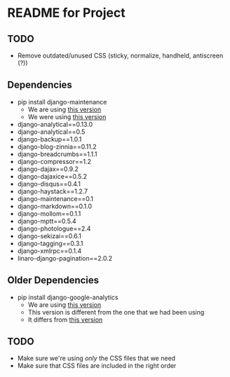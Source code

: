 # README for Project

## TODO
- Remove outdated/unused CSS (sticky, normalize, handheld, antiscreen (?))

## Dependencies
- pip install django-maintenance
    - We are using [this version](https://github.com/steingrd/django-maintenance)
    - We were using [this version](https://github.com/thinkjson/django-maintenance)
- django-analytical==0.13.0
- django-analytical==0.5
- django-backup==1.0.1
- django-blog-zinnia==0.11.2
- django-breadcrumbs==1.1.1
- django-compressor==1.2
- django-dajax==0.9.2
- django-dajaxice==0.5.2
- django-disqus==0.4.1
- django-haystack==1.2.7
- django-maintenance==0.1
- django-markdown==0.1.0
- django-mollom==0.1.1
- django-mptt==0.5.4
- django-photologue==2.4
- django-sekizai==0.6.1
- django-tagging==0.3.1
- django-xmlrpc==0.1.4
- linaro-django-pagination==2.0.2

## Older Dependencies
- pip install django-google-analytics
    - We are using [this version](http://pydoc.net/django_google_analytics/latest/)
    - This version is different from the one that we had been using
    - It differs from [this version](http://code.google.com/p/django-google-analytics/)

## TODO
- Make sure we're using *only* the CSS files that we need
- Make sure that CSS files are included in the right order
